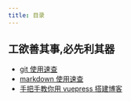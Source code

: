 ```yaml
---
title: 目录
---
```


## 工欲善其事,必先利其器

- [git 使用速查](./git-common-problem)
- [markdown 使用速查](./markdown-use-guide.md)
- [手把手教你用 vuepress 搭建博客](./vuepress-build-blog)
